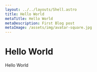 ```yaml
---
layout: ../../layouts/Shell.astro
title: Hello World
metaTitle: Hello World
metaDescription: First Blog post
metaImage: /assets/img/avatar-square.jpg
---
```


# Hello World

Hello World